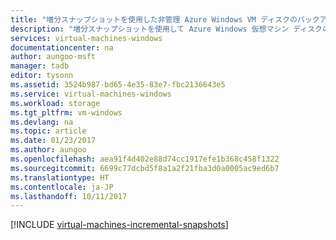 ```yaml
---
title: "増分スナップショットを使用した非管理 Azure Windows VM ディスクのバックアップと復元 | Microsoft Docs"
description: "増分スナップショットを使用して Azure Windows 仮想マシン ディスクのバックアップと復元を行うカスタム ソリューションを作成します。"
services: virtual-machines-windows
documentationcenter: na
author: aungoo-msft
manager: tadb
editor: tysonn
ms.assetid: 3524b987-bd65-4e35-83e7-fbc2136643e5
ms.service: virtual-machines-windows
ms.workload: storage
ms.tgt_pltfrm: vm-windows
ms.devlang: na
ms.topic: article
ms.date: 01/23/2017
ms.author: aungoo
ms.openlocfilehash: aea91f4d402e88d74cc1917efe1b368c458f1322
ms.sourcegitcommit: 6699c77dcbd5f8a1a2f21fba3d0a0005ac9ed6b7
ms.translationtype: HT
ms.contentlocale: ja-JP
ms.lasthandoff: 10/11/2017
---
```

[!INCLUDE [virtual-machines-incremental-snapshots](../../../includes/virtual-machines-incremental-snapshots.md)]
